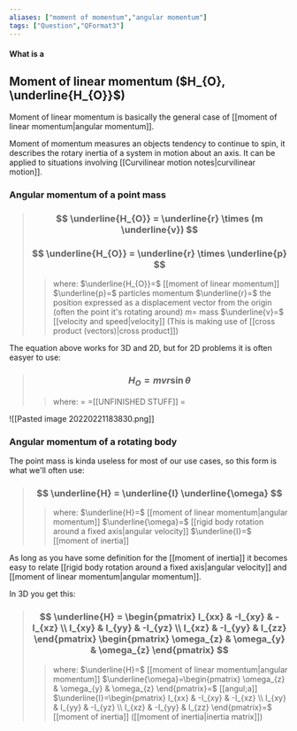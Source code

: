 ```yaml
---
aliases: ["moment of momentum","angular momentum"]
tags: ["Question","QFormat3"]
---
```


#### What is a
## Moment of linear momentum ($H_{O}, \underline{H_{O}}$)
Moment of linear momentum is basically the general case of [[moment of linear momentum|angular momentum]].

Moment of momentum measures an objects tendency to continue to spin, it describes the rotary inertia of a system in motion about an axis. It can be applied to situations involving [[Curvilinear motion notes|curvilinear motion]].

### Angular momentum of a point mass

> ### $$ \underline{H_{O}} = \underline{r} \times (m \underline{v}) $$ 
> ### $$ \underline{H_{O}} = \underline{r} \times \underline{p} $$ 
>> where:
>> $\underline{H_{O}}=$ [[moment of linear momentum]]
>> $\underline{p}=$ particles momentum
>> $\underline{r}=$ the position expressed as a displacement vector from the origin (often the point it's rotating around)
>> $m=$ mass
>> $\underline{v}=$ [[velocity and speed|velocity]]
>> (This is making use of [[cross product (vectors)|cross product]])

The equation above works for 3D and 2D, but for 2D problems it is often easyer to use:

> ### $$ H_{O} = mvr \sin \theta $$ 
>> where:
>> $=$ 
>> $=$[[UNFINISHED STUFF]]
>> $=$

![[Pasted image 20220221183830.png]]

### Angular momentum of a rotating body
The point mass is kinda useless for most of our use cases, so this form is what we'll often use:

> ### $$ \underline{H} = \underline{I} \underline{\omega} $$ 
>> where:
>> $\underline{H}=$ [[moment of linear momentum|angular momentum]]
>> $\underline{\omega}=$ [[rigid body rotation around a fixed axis|angular velocity]]
>> $\underline{I}=$ [[moment of inertia]]
 
As long as you have some definition for the [[moment of inertia]] it becomes easy to relate [[rigid body rotation around a fixed axis|angular velocity]] and [[moment of linear momentum|angular momentum]].

In 3D you get this:
> ### $$ \underline{H} = \begin{pmatrix} I_{xx}  & -I_{xy} & -I_{xz} \\ I_{xy} & I_{yy} & -I_{yz}  \\ I_{xz} & -I_{yy} & I_{zz} \end{pmatrix} \begin{pmatrix} \omega_{z} & \omega_{y}  & \omega_{z} \end{pmatrix} $$ 
>> where:
>> $\underline{H}=$ [[moment of linear momentum|angular momentum]]
>> $\underline{\omega}=\begin{pmatrix} \omega_{z} & \omega_{y}  & \omega_{z} \end{pmatrix}=$ [[angul;a]]
>> $\underline{I}=\begin{pmatrix} I_{xx}  & -I_{xy} & -I_{xz} \\ I_{xy} & I_{yy} & -I_{yz}  \\ I_{xz} & -I_{yy} & I_{zz} \end{pmatrix}=$ [[moment of inertia]] ([[moment of inertia|inertia matrix]])
